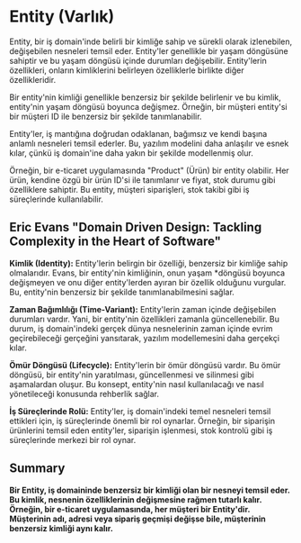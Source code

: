 # Entity (Varlık)

Entity, bir iş domain'inde belirli bir kimliğe sahip ve sürekli olarak izlenebilen, değişebilen nesneleri temsil eder. Entity'ler genellikle bir yaşam döngüsüne sahiptir ve bu yaşam döngüsü içinde durumları değişebilir. Entity'lerin özellikleri, onların kimliklerini belirleyen özelliklerle birlikte diğer özellikleridir.

Bir entity'nin kimliği genellikle benzersiz bir şekilde belirlenir ve bu kimlik, entity'nin yaşam döngüsü boyunca değişmez. Örneğin, bir müşteri entity'si bir müşteri ID ile benzersiz bir şekilde tanımlanabilir.

Entity'ler, iş mantığına doğrudan odaklanan, bağımsız ve kendi başına anlamlı nesneleri temsil ederler. Bu, yazılım modelini daha anlaşılır ve esnek kılar, çünkü iş domain'ine daha yakın bir şekilde modellenmiş olur.

Örneğin, bir e-ticaret uygulamasında "Product" (Ürün) bir entity olabilir. Her ürün, kendine özgü bir ürün ID'si ile tanımlanır ve fiyat, stok durumu gibi özelliklere sahiptir. Bu entity, müşteri siparişleri, stok takibi gibi iş süreçlerinde kullanılabilir.

## Eric Evans "Domain Driven Design: Tackling Complexity in the Heart of Software"

**Kimlik (Identity):** Entity'lerin belirgin bir özelliği, benzersiz bir kimliğe sahip olmalarıdır. Evans, bir entity'nin kimliğinin, onun yaşam *döngüsü boyunca değişmeyen ve onu diğer entity'lerden ayıran bir özellik olduğunu vurgular. Bu, entity'nin benzersiz bir şekilde tanımlanabilmesini sağlar.

**Zaman Bağımlılığı (Time-Variant):** Entity'lerin zaman içinde değişebilen durumları vardır. Yani, bir entity'nin özellikleri zamanla güncellenebilir. Bu durum, iş domain'indeki gerçek dünya nesnelerinin zaman içinde evrim geçirebileceği gerçeğini yansıtarak, yazılım modellemesini daha gerçekçi kılar.

**Ömür Döngüsü (Lifecycle):** Entity'lerin bir ömür döngüsü vardır. Bu ömür döngüsü, bir entity'nin yaratılması, güncellenmesi ve silinmesi gibi aşamalardan oluşur. Bu konsept, entity'nin nasıl kullanılacağı ve nasıl yönetileceği konusunda rehberlik sağlar.

**İş Süreçlerinde Rolü:** Entity'ler, iş domain'indeki temel nesneleri temsil ettikleri için, iş süreçlerinde önemli bir rol oynarlar. Örneğin, bir siparişin ürünlerini temsil eden entity'ler, siparişin işlenmesi, stok kontrolü gibi iş süreçlerinde merkezi bir rol oynar.

## Summary

**Bir Entity, iş domaininde benzersiz bir kimliği olan bir nesneyi temsil eder. Bu kimlik, nesnenin özelliklerinin değişmesine rağmen tutarlı kalır. Örneğin, bir e-ticaret uygulamasında, her müşteri bir Entity'dir. Müşterinin adı, adresi veya sipariş geçmişi değişse bile, müşterinin benzersiz kimliği aynı kalır.**
